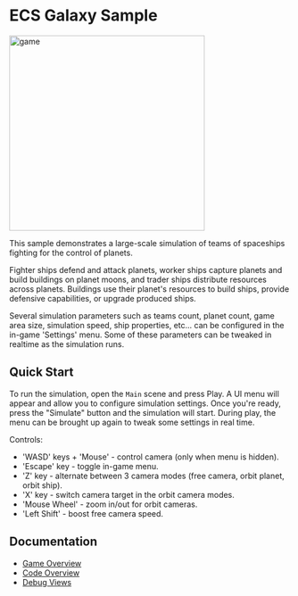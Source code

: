 # ECS Galaxy Sample

<img src="./_Documentation/Images/GalaxySample.gif" alt="game" height="350"/>

This sample demonstrates a large-scale simulation of teams of spaceships fighting for the control of planets. 

Fighter ships defend and attack planets, worker ships capture planets and build buildings on planet moons, and trader ships distribute resources across planets. Buildings use their planet's resources to build ships, provide defensive capabilities, or upgrade produced ships.

Several simulation parameters such as teams count, planet count, game area size, simulation speed, ship properties, etc... can be configured in the in-game 'Settings' menu. Some of these parameters can be tweaked in realtime as the simulation runs.


## Quick Start

To run the simulation, open the `Main` scene and press Play. A UI menu will appear and allow you to configure simulation settings. Once you're ready, press the "Simulate" button and the simulation will start. During play, the menu can be brought up again to tweak some settings in real time.

Controls:
* 'WASD' keys + 'Mouse' - control camera (only when menu is hidden).
* 'Escape' key - toggle in-game menu.
* 'Z' key - alternate between 3 camera modes (free camera, orbit planet, orbit ship).
* 'X' key - switch camera target in the orbit camera modes.
* 'Mouse Wheel' - zoom in/out for orbit cameras.
* 'Left Shift' - boost free camera speed.


## Documentation
* [Game Overview](./_Documentation/game-overview.md)
* [Code Overview](./_Documentation/code-overview.md)
* [Debug Views](./_Documentation/debug-views.md)
